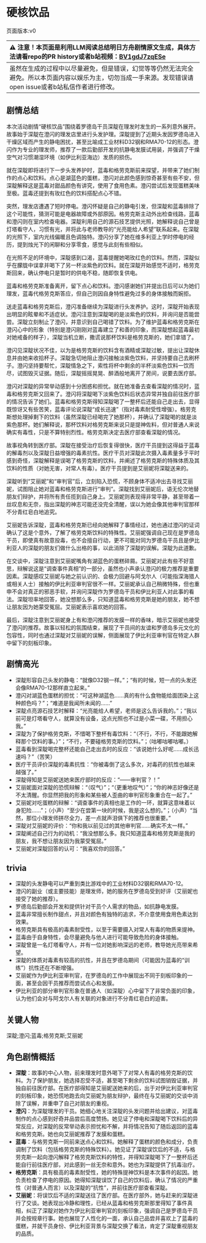 # 硬核饮品
页面版本:v0
 

| :warning: 注意！本页面是利用LLM阅读总结明日方舟剧情原文生成，具体方法请看repo的PR history或者b站视频：[BV1gdJ7zqESe](https://www.bilibili.com/video/BV1gdJ7zqESe/)         |
|:----------------------------|
| 虽然在生成的过程中以尽量避免，但是错误，幻觉等等仍然无法完全避免。所以本页面内容以娱乐为主，切勿当成一手来源。发现错误请open issue或者b站私信作者进行修改。|



## 剧情总结
本次活动剧情“硬核饮品”围绕着罗德岛干员深靛在理发时发生的一系列意外展开。故事始于深靛在澄闪的理发店里进行头发护理。深靛提到了近期头发因罗德岛进入干燥区域而产生的静电困扰，甚至比喻成工业材料D32钢和RMA70-12的形态。澄闪作为专业的理发师，推荐了一款后勤部开发的抗静电发膜试用装，并强调了干燥空气对习惯潮湿环境（如伊比利亚海边）发质的损伤。

就在深靛即将进行下一步头发养护时，蓝毒和格劳克斯前来探望，并带来了她们制作的点心和饮料。点心是湖蓝色的蛋糕，澄闪对此颜色感到惊奇甚至有些不安，但深靛解释这是蓝毒对甜品颜色有讲究，使用了食用色素。澄闪尝试后发现蛋糕美味至极。蓝毒还提到有玫红色的饮料搭配点心不错。

突然，理发店遭遇了短时停电。澄闪怀疑是自己的静电引发，但深靛和蓝毒排除了这个可能性，猜测可能是电器故障或外部原因。格劳克斯主动外出检查线路，蓝毒和澄闪则在室内检查电器。深靛利用自己的源石技艺提供光照，她解释说自己曾是灯塔看守人，习惯有光，并将此与老师教导的“光亮能给人希望”联系起来。在深靛的光照下，室内光线偏暖且色调独特。澄闪分享了她在维多利亚上学时停电的经历，提到烛光下的闲聊和分享零食，感觉与此刻有些相似。

在光照不足的环境中，深靛感到口渴，蓝毒提醒她喝玫红色的饮料。然而，深靛似乎在朦胧中误拿并喝下了另一杯淡紫色的饮料。就在深靛开始感觉不适时，格劳克斯回来，确认停电只是暂时的供电不稳，随即恢复供电。

蓝毒和格劳克斯准备离开，留下点心和饮料。澄闪感谢她们并提出日后可以为她们理发，蓝毒代格劳克斯答应，但自己则因自身特性避免过多的身体接触而婉拒。

送走蓝毒和格劳克斯后，澄闪准备继续为深靛进行头发养护。这时，深靛开始表现出明显的眩晕和不适症状。澄闪注意到深靛喝的是淡紫色的饮料，并询问是否能尝尝。深靛立刻制止了澄闪，并意识到自己喝错了饮料。为了维护蓝毒和格劳克斯在澄闪心中的形象（特别是澄闪刚刚对蓝毒建立了和善的印象，而深靛想起蓝毒最初对她戒备的样子），深靛当机立断，撒谎说那杯饮料是格劳克斯的，她们拿错了。

澄闪见深靛状况不佳，以为是格劳克斯的饮料含有酒精或深靛过敏，提出让深靛休息并由她来收拾杯子。深靛急切地阻止澄闪接触淡紫色饮料，并坚持要自己去刷杯子。澄闪坚持要帮忙，深靛情急之下，索性将杯中剩余的半杯淡紫色饮料一饮而尽，试图毁灭证据。随后，深靛摇摇晃晃、醉酒般地离开了房间，说要去医疗部。

澄闪对深靛的异常举动感到十分困惑和担忧。就在她准备去查看深靛的情况时，蓝毒和格劳克斯又回来了。澄闪将深靛喝下淡紫色饮料后状态异常并独自前往医疗部的情况告诉了她们。蓝毒和格劳克斯得知深靛喝了一整杯后还能自己走出去，显得既惊讶又有些苦笑，蓝毒评论说深靛“成长迅速”（指对毒素耐受性增强）。格劳克斯想处理掉剩下的饮料（虽然深靛已经喝完了她那杯），并确认了深靛喝的就是淡紫色那杯。她们解释说，那杯饮料对格劳克斯来说只是提神佐料，但对普通人来说确实有毒性，只是不算特别烈性。格劳克斯决定去医疗部查看深靛的情况。

故事视角转到医疗部。深靛在接受治疗后恢复得很快，医疗干员提到这得益于蓝毒的解毒剂以及深靛日益增强的毒素抗性。医疗干员对深靛此次摄入毒素量多于平时感到奇怪，深靛解释是误喝了格劳克斯的饮料，并阐述了格劳克斯的特殊体质及其饮料的性质（对她无害，对常人有毒）。医疗干员提到是艾丽妮将深靛送来的。

深靛听到“艾丽妮”和“审判官”后，立刻陷入恐慌，不顾身体不适冲出去寻找艾丽妮，试图阻止她对蓝毒和格劳克斯进行“审判”。深靛找到艾丽妮后，语无伦次地替朋友们辩护，并将所有责任揽到自己身上。艾丽妮则表现得非常平静，甚至带着一丝叹息和无奈，指出深靛的神志可能还没完全清醒，误以为她会像其他审判官那样不分青红皂白地追究。

艾丽妮告诉深靛，蓝毒和格劳克斯已经向她解释了事情经过，她也通过澄闪的证词确认了这是个意外，了解了格劳克斯饮料的特殊性。艾丽妮强调自己现在是罗德岛干员，即使真有故意投毒，也不会擅自行动，更不可能对同为罗德岛干员且是伊比利亚人的深靛的朋友们做什么出格的事，以此消除了深靛的误解。深靛为此道歉。

在交谈中，深靛注意到艾丽妮嘴角有湖蓝色的蛋糕碎屑。艾丽妮对此有些不好意思，辩解说这是“调查事件真相”的一部分，虽然也小声承认澄闪的极力推荐是重要因素。深靛感叹艾丽妮与她之前认识的、会极力回避与阿戈尔人（可能指深海猎人或相关人士）接触的伊比利亚审判官很不一样。艾丽妮承认自己稍微特殊，但也重申不会对真正的邪恶手软，并询问深靛作为罗德岛干员和伊比利亚人对此事的看法。深靛坦率地回答，她没想那么多，只知道蓝毒和格劳克斯是她的朋友，她不想让朋友因为她蒙受冤屈。艾丽妮表示喜欢她的回答。

最后，深靛注意到艾丽妮身上有和澄闪推荐的发膜一样的香味，暗示艾丽妮也接受了澄闪的推荐。故事以轻松的氛围结束，展现了干员间的友谊和罗德岛多元文化的包容性，同时也通过深靛对艾丽妮的误解，侧面展现了伊比利亚审判官在特定人群中留下的刻板印象。
## 剧情高光
- 深靛形容自己头发的静电：“就像D32钢一样。”；“有的时候，短一点的头发还会像RMA70-12那样直立起来。”
- 澄闪对湖蓝色蛋糕的担忧：“可这种湖蓝色......真的有什么食物能给面团染上这种颜色吗？”；“难道是我闻所未闻的......”
- 深靛点亮源石技艺时解释：“光亮能给人希望，老师是这么告诉我的。”；“我以前可是灯塔看守人，就算没有设备，这点光照也不过是小菜一碟，不用担心我。”
- 深靛为了保护格劳克斯，不惜喝下整杯有毒饮料：“（不行，不行，不能跟她解释那个饮料的事。）”；“不行，不要碰格劳克斯的饮料。”；（咕嘟咕嘟咕嘟。）
- 蓝毒看到深靛喝完整杯还能自己走出去时的反应：“该说她什么好呢......成长迅速吗？”（苦笑）
- 医疗干员评价深靛的毒素抗性：“你被毒倒了这么多次，对毒药的抗性也越来越强了。”
- 深靛得知是艾丽妮送她来医疗部时的反应：“——审判官？！”
- 艾丽妮面对深靛的恐慌辩解：“（叹气）”；“（更重地叹气）”；“你的神志好像还是不太清醒。你显然把我的形象和某些被人歪曲的审判官形象重合在一起了。”
- 艾丽妮对吃蛋糕的辩解：“调查事件的真相也是工作的一环，就算这意味着以身犯险......”；（小声）“至少在尝第一块的时候，我是这么想的。”；（小声）“当然，那位小理发师拼尽全力，差一点就声泪俱下的推荐也很重要。”
- 深靛对艾丽妮的评价：“你和我以前见过的其他审判官......确实不太一样。”
- 深靛阐述自己行为的动机：“我没想那么多。我只知道蓝毒和格劳克斯是我的朋友，我不想让朋友因为我蒙受冤屈。”
- 艾丽妮对深靛回答的认可：“我喜欢你的回答。”
## trivia
- 深靛的头发静电可以严重到类比游戏中的工业材料D32钢和RMA70-12。
- 澄闪的副业（或主要技能）是理发师，她的服务在罗德岛受到好评（艾丽妮也接受了她的推荐）。
- 罗德岛后勤部会开发和提供针对干员个人需求的物品，如抗静电发膜。
- 蓝毒非常擅长制作甜点，并且对颜色有独特的追求，不介意使用食用色素达到效果。
- 格劳克斯具有极高的毒素耐受性，以至于需要摄入对常人有毒的物质来提神。
- 蓝毒由于自身特性，会尽量避免与他人进行可能导致危险的身体接触。
- 深靛曾是一名灯塔看守人，并有一位对她影响深远的老师，教导她光亮带来希望。
- 深靛的体质对毒素有较高的抗性，并且在罗德岛期间（可能因为蓝毒的“训练”）抗性还在不断增强。
- 艾丽妮作为伊比利亚审判官，在罗德岛的工作中展现出不同于刻板印象的一面，甚至会因干员推荐而尝试点心和发膜。
- 伊比利亚的部分审判官形象在普通人（如深靛）心中留下了非常负面的印象，认为他们会对与阿戈尔人有关联的对象进行不分青红皂白的迫害。
## 关键人物
深靛;澄闪;蓝毒;格劳克斯;艾丽妮
## 角色剧情概括
-   **深靛**：故事的中心人物，前来理发时意外喝下了对常人有毒的格劳克斯的饮料。为了保护朋友，她选择忍受不适，甚至喝下剩余的饮料试图销毁证据，并独自前往医疗部。在医疗部得知是艾丽妮送她来的后，出于对伊比利亚审判官的刻板印象，她恐慌地跑去向艾丽妮为朋友辩护，最终在与艾丽妮的交谈中消除了误解，并重申了自己对朋友的重视。
-   **澄闪**：为深靛理发的干员。她细心地关注深靛的头发问题并给出建议，对蓝毒制作的点心感到好奇并品尝后高度赞扬。她见证了停电和深靛喝下饮料后的异常反应，对深靛的反常举动表示担忧和不解，并将情况告知了随后返回的蓝毒和格劳克斯。她也向艾丽妮推荐了发膜和蛋糕。
-   **蓝毒**：与格劳克斯一同前来送点心和饮料。她解释了蛋糕的颜色和成分，负责调制了饮料（包括格劳克斯的特殊饮料）。她见证了深靛误饮后的不适，与格劳克斯一起向澄闪解释了格劳克斯饮料的特性，并得知深靛喝下了一整杯后还能自行前往医疗部，对此感到一丝无奈和意外。她也为深靛提供了抗毒治疗。
-   **格劳克斯**：具有极高的毒素耐受性，她的特殊提神饮料是本次事件的起因。她负责检查了停电的原因。她得知深靛误饮了自己的饮料后，确认了情况的严重性（对普通人而言）以及深靛的“抗性”，并前往医疗部查看深靛。
-   **艾丽妮**：将误饮后不适的深靛送往了医疗部。在医疗部外，她与赶来的深靛进行了交谈。她表现出冷静和理性，已经从蓝毒和格劳克斯那里得知了事件真相，纠正了深靛对她作为伊比利亚审判官的刻板印象，强调自己是罗德岛干员并会按规章行事。她也展现了人性化的一面，承认自己品尝并喜欢上了蓝毒的蛋糕，并就干员身份、伊比利亚背景与深靛交换了看法，肯定了深靛重视朋友的品质。
